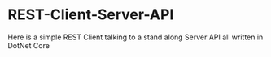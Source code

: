 # REST-Client-Server-API
Here is a simple  REST Client talking to a stand along Server API all written in DotNet Core
